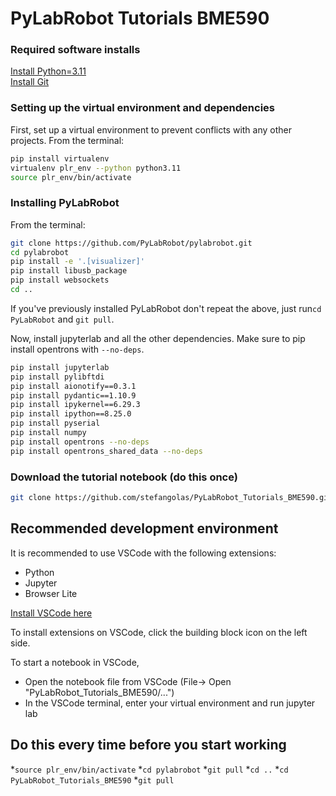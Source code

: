 # PyLabRobot Tutorials BME590

### Required software installs

[Install Python=3.11](https://www.python.org/downloads/release/python-3110/) </br>
[Install Git](https://git-scm.com/downloads)</br>


### Setting up the virtual environment and dependencies
First, set up a virtual environment to prevent conflicts with any other projects. From the terminal:
```bash
pip install virtualenv
virtualenv plr_env --python python3.11
source plr_env/bin/activate
```



### Installing PyLabRobot
From the terminal:</br>
```bash
git clone https://github.com/PyLabRobot/pylabrobot.git
cd pylabrobot
pip install -e '.[visualizer]'
pip install libusb_package
pip install websockets
cd ..
```

If you've previously installed PyLabRobot don't repeat the above, just run`cd PyLabRobot` and `git pull`.


Now, install jupyterlab and all the other dependencies. Make sure to pip install opentrons with `--no-deps`.
```bash
pip install jupyterlab
pip install pylibftdi
pip install aionotify==0.3.1
pip install pydantic==1.10.9
pip install ipykernel==6.29.3
pip install ipython==8.25.0
pip install pyserial
pip install numpy
pip install opentrons --no-deps
pip install opentrons_shared_data --no-deps
```

### Download the tutorial notebook (do this once)
```bash
git clone https://github.com/stefangolas/PyLabRobot_Tutorials_BME590.git
```


## Recommended development environment
It is recommended to use VSCode with the following extensions:
* Python
* Jupyter
* Browser Lite

[Install VSCode here](https://code.visualstudio.com/download) 

To install extensions on VSCode, click the building block icon on the left side.

To start a notebook in VSCode, 
* Open the notebook file from VSCode (File-> Open "PyLabRobot_Tutorials_BME590/...")
* In the VSCode terminal, enter your virtual environment and run jupyter lab

##  Do this every time before you start working
*`source plr_env/bin/activate`
*`cd pylabrobot`
*`git pull`
*`cd ..`
*`cd PyLabRobot_Tutorials_BME590`
*`git pull`
